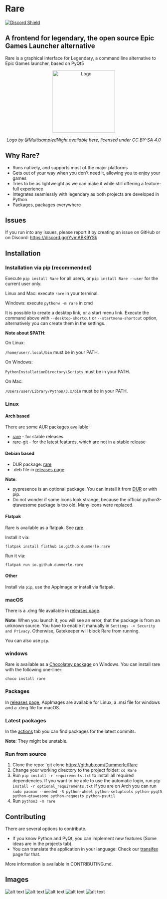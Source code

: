 # Rare
[![Discord Shield](https://discordapp.com/api/guilds/826881530310819914/widget.png?style=shield)](https://discord.gg/YvmABK9YSk)

## A frontend for legendary, the open source Epic Games Launcher alternative

Rare is a graphical interface for Legendary, a command line alternative to Epic Games launcher, based on PyQt5

<div align="center">
    <img src="https://github.com/Dummerle/Rare/blob/main/rare/resources/images/Rare_nonsquared.png?raw=true" alt="Logo" width="200"/>
    <p><i>Logo by <a href="https://github.com/MultisampledNight">@MultisampledNight</a> available
        <a href="https://github.com/Dummerle/Rare/blob/main/rare/resources/images/">here</a>,
        licensed under CC BY-SA 4.0</i></p>
</div>

## Why Rare?

- Runs natively, and supports most of the major platforms
- Gets out of your way when you don't need it, allowing you to enjoy your games
- Tries to be as lightweight as we can make it while still offering a feature-full experience
- Integrates seamlessly with legendary as both projects are developed in Python
- Packages, packages everywhere

## Issues

If you run into any issues, please report it by creating an issue on GitHub or on Discord: https://discord.gg/YvmABK9YSk

## Installation

### Installation via pip (recommended)

Execute `pip install Rare` for all users, or `pip install Rare --user` for the current user only.

Linux and Mac: execute `rare` in your terminal.

Windows: execute `pythonw -m rare` in cmd

It is possible to create a desktop link, or a start menu link. Execute the command above with `--desktop-shortcut`
or `--startmenu-shortcut` option, alternatively you can create them in the settings.

**Note about $PATH**:

On Linux:

`/home/user/.local/bin` must be in your PATH.

On Windows:

`PythonInstallationDirectory\Scripts` must be in your PATH.

On Mac:

`/Users/user/Library/Python/3.x/bin` must be in your PATH.

### Linux

#### Arch based

There are some AUR packages available:

- [rare](https://aur.archlinux.org/packages/rare) - for stable releases
- [rare-git](https://aur.archlinux.org/packages/rare-git) - for the latest features, which are not in a stable release

#### Debian based

- DUR package: [rare](https://mpr.hunterwittenborn.com/packages/rare)
- .deb file in [releases page](https://github.com/Dummerle/Rare/releases)

**Note**:

- pypresence is an optional package. You can install it
  from [DUR](https://mpr.hunterwittenborn.com/packages/python3-pypresence) or with pip.
- Do not wonder if some icons look strange, because the official python3-qtawesome package is too old. Many icons were
  replaced.

#### Flatpak

Rare is available as a flatpak. See [rare](https://flathub.org/apps/details/io.github.dummerle.rare).

Install it via:

`flatpak install flathub io.github.dummerle.rare`

Run it via:

`flatpak run io.github.dummerle.rare`

#### Other

Install via `pip`, use the AppImage or install via flatpak.

### macOS

There is a .dmg file available in [releases page](https://github.com/Dummerle/Rare/releases).

**Note**: When you launch it, you will see an error, that the package is from an unknown source. You have to enable it
manually in `Settings -> Security and Privacy`. Otherwise, Gatekeeper will block Rare from running.

You can also use `pip`.

### windows

Rare is available as a [Chocolatey package](https://community.chocolatey.org/packages/rare) on Windows.
You can install rare with the following one-liner:

`choco install rare`

### Packages

In [releases page](https://github.com/Dummerle/Rare/releases), AppImages are available for Linux, a .msi file for windows and a .dmg
file for macOS.

### Latest packages

In the [actions](https://github.com/Dummerle/Rare/actions) tab you can find packages for the latest commits.

**Note**: They might be unstable.

### Run from source

1. Clone the repo: `git clone https://github.com/Dummerle/Rare
2. Change your working directory to the project folder: `cd Rare`
3. Run `pip install -r requirements.txt` to install all required dependencies.
   If you want to be able to use the automatic login, run `pip install -r optional_requirements.txt`
   If you are on Arch you can
   run `sudo pacman --needed -S python-wheel python-setuptools python-pyqt5 python-qtawesome python-requests python-psutil`
4. Run `python3 -m rare`

## Contributing

There are several options to contribute.

- If you know Python and PyQt, you can implement new features (Some ideas are in the projects tab).
- You can translate the application in your language: Check our [transifex](https://www.transifex.com/rare-1/rare) page
  for that.

More information is available in CONTRIBUTING.md.

## Images

![alt text](https://github.com/Dummerle/Rare/blob/main/Screenshots/Rare.png?raw=true)
![alt text](https://github.com/Dummerle/Rare/blob/main/Screenshots/GameInfo.png?raw=true)
![alt text](https://github.com/Dummerle/Rare/blob/main/Screenshots/RareSettings.png?raw=true)
![alt text](https://github.com/Dummerle/Rare/blob/main/Screenshots/RareDownloads.png?raw=true)
![alt text](https://github.com/Dummerle/Rare/blob/main/Screenshots/GameSettings.png?raw=true)
